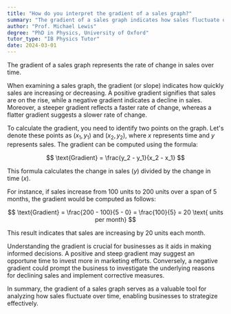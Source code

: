 ```yaml
---
title: "How do you interpret the gradient of a sales graph?"
summary: "The gradient of a sales graph indicates how sales fluctuate over time, representing the rate of change in sales performance."
author: "Prof. Michael Lewis"
degree: "PhD in Physics, University of Oxford"
tutor_type: "IB Physics Tutor"
date: 2024-03-01
---
```


The gradient of a sales graph represents the rate of change in sales over time.

When examining a sales graph, the gradient (or slope) indicates how quickly sales are increasing or decreasing. A positive gradient signifies that sales are on the rise, while a negative gradient indicates a decline in sales. Moreover, a steeper gradient reflects a faster rate of change, whereas a flatter gradient suggests a slower rate of change.

To calculate the gradient, you need to identify two points on the graph. Let's denote these points as $(x_1, y_1)$ and $(x_2, y_2)$, where $x$ represents time and $y$ represents sales. The gradient can be computed using the formula:

$$
\text{Gradient} = \frac{y_2 - y_1}{x_2 - x_1}
$$

This formula calculates the change in sales ($y$) divided by the change in time ($x$).

For instance, if sales increase from $100$ units to $200$ units over a span of $5$ months, the gradient would be computed as follows:

$$
\text{Gradient} = \frac{200 - 100}{5 - 0} = \frac{100}{5} = 20 \text{ units per month}
$$

This result indicates that sales are increasing by $20$ units each month.

Understanding the gradient is crucial for businesses as it aids in making informed decisions. A positive and steep gradient may suggest an opportune time to invest more in marketing efforts. Conversely, a negative gradient could prompt the business to investigate the underlying reasons for declining sales and implement corrective measures.

In summary, the gradient of a sales graph serves as a valuable tool for analyzing how sales fluctuate over time, enabling businesses to strategize effectively.
    